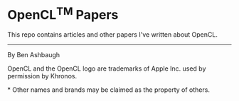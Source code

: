 # OpenCL<sup>TM</sup> Papers

This repo contains articles and other papers I've written about OpenCL.

---
By Ben Ashbaugh

OpenCL and the OpenCL logo are trademarks of Apple Inc. used by permission by Khronos.

\* Other names and brands may be claimed as the property of others.

